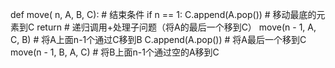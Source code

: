 def move( n, A, B, C):
    # 结束条件
    if n == 1:
        C.append(A.pop())  # 移动最底的元素到C
        return
        # 递归调用+处理子问题（将A的最后一个移到C）
    move(n - 1, A, C, B)  # 将A上面n-1个通过C移到B
    C.append(A.pop())  # 将A最后一个移到C
    move(n - 1, B, A, C)  # 将B上面n-1个通过空的A移到C
